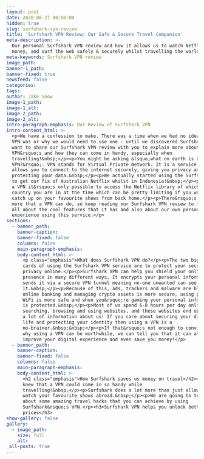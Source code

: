 ```yaml
---
layout: post
date: 2020-08-27 00:00:00
hidden: true
slug: surfshark-vpn-review
title: 'Surfshark VPN Review: Our Safe & Secure Travel Companion'
meta-description: >-
  Our personal Surfshark VPN review and how it allows us to watch Netflix, save
  money, and surf the web safely & securely whilst travelling the world
meta-keywords: Surfshark VPN review
image_path:
banner-1_path:
banner-fixed: true
newsfeed: false
categories:
tags:
author: Jake Snow
image-1_path:
image-1_alt:
image-2_path:
image-2_alt:
intro-paragraph-emphasis: Our Review of Surfshark VPN
intro-content_html: >-
  <p>We have a confession to make. There was a time when we had no idea what a
  VPN was or why we would need to use one - until we discovered Surfshark. We
  want to share our Surfshark VPN review with you to explain more about
  VPN&rsquo;s and how they can come in handy, especially when
  travelling!&nbsp;</p><p>You might be asking &lsquo;what on earth is a
  VPN?&rsquo;. VPN stands for Virtual Private Network. It is a service that
  allows you to connect to the internet securely, giving you privacy and
  protecting your data.&nbsp;</p><p>We actually started using the Surfshark VPN
  to get our fix of Australian Netflix whilst in Indonesia!&nbsp;</p><p>Without
  a VPN it&rsquo;s only possible to access the Netflix library of whichever
  country you are in at the time which can be pretty limiting if you want to
  catch up on your favourite shows from back home.</p><p>There&rsquo;s a lot
  more that a VPN can do, so keep reading our Surfshark VPN review to find out
  all about the cool features that it has and also about our own personal
  experience using this service.</p>
sections:
  - banner_path:
    banner-caption:
    banner-fixed: false
    columns: false
    main-paragraph-emphasis:
    body-content_html: >-
      <p class="emphasis">What does Surfshark VPN do?</p><p>The two big draw
      cards of using the Surfshark VPN service are to protect your security and
      privacy online.</p><p>Surfshark VPN can help you shield your online
      presence in many different ways. It encrypts your personal information and
      sends it via a secure VPN tunnel meaning no-one unwanted can see
      it.&nbsp;</p><p>Because of this, ads, trackers and malware are blocked,
      online banking and managing crypto assets is more secure, using public
      WiFi is more safe and when you&rsquo;re gaming your personal information
      is protected.&nbsp;</p><p>Most of us spend 6-8 hours per day online
      searching, browsing and using websites, and these websites end up learning
      a lot of information about us! If you care about securing your digital
      life and protecting your identity then using a VPN is a
      no-brainer.&nbsp;&nbsp;</p><p>If that&rsquo;s not enough to convince you
      why using a VPN can be worthwhile, we can tell you that it can also
      improve your digital experience and even save you money!</p>
  - banner_path:
    banner-caption:
    banner-fixed: false
    columns: false
    main-paragraph-emphasis:
    body-content_html: >-
      <h2 class="emphasis">How Surfshark saves us money on travel</h2><p>Who
      knew that a VPN could come in so handy while
      travelling!&nbsp;</p><p>Surfshark does a lot more than just allow you to
      watch your favourite shows abroad.&nbsp;</p><p>We are going to tell you
      about some amazing travel hacks that you can achieve by using
      Surfshark&rsquo;s VPN.</p><h3>Surfshark VPN helps you unlock better
      prices</h3>
show-gallery: false
gallery:
  - image_path:
    size: full
    alt:
_all-posts: true
---
```


